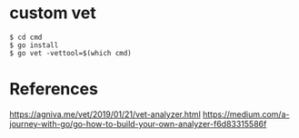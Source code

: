 # custom vet


```
$ cd cmd
$ go install
$ go vet -vettool=$(which cmd)
```


# References
https://agniva.me/vet/2019/01/21/vet-analyzer.html
https://medium.com/a-journey-with-go/go-how-to-build-your-own-analyzer-f6d83315586f
